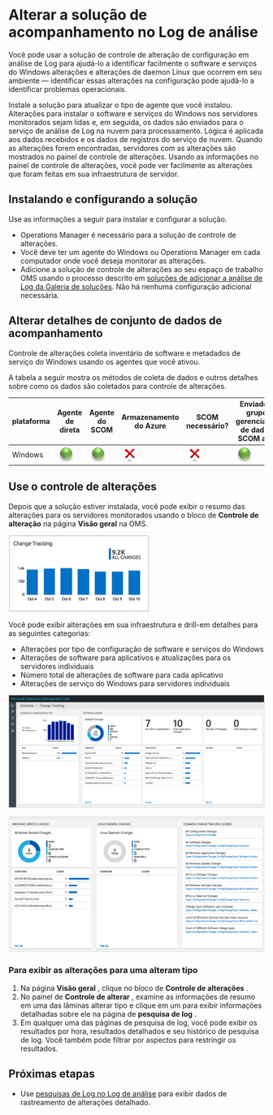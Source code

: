 <properties
    pageTitle="Solução de análise de Log de controle de alterações | Microsoft Azure"
    description="Você pode usar a solução de controle de alteração de configuração em análise de Log para ajudá-lo a identificar facilmente o software e alterações de serviços do Windows que ocorrem em seu ambiente — identificar essas alterações na configuração pode ajudá-lo a identificar problemas operacionais."
    services="operations-management-suite"
    documentationCenter=""
    authors="bandersmsft"
    manager="jwhit"
    editor=""/>

<tags
    ms.service="operations-management-suite"
    ms.workload="na"
    ms.tgt_pltfrm="na"
    ms.devlang="na"
    ms.topic="article"
    ms.date="10/10/2016"
    ms.author="banders"/>

# <a name="change-tracking-solution-in-log-analytics"></a>Alterar a solução de acompanhamento no Log de análise


Você pode usar a solução de controle de alteração de configuração em análise de Log para ajudá-lo a identificar facilmente o software e serviços do Windows alterações e alterações de daemon Linux que ocorrem em seu ambiente — identificar essas alterações na configuração pode ajudá-lo a identificar problemas operacionais.

Instale a solução para atualizar o tipo de agente que você instalou. Alterações para instalar o software e serviços do Windows nos servidores monitorados sejam lidas e, em seguida, os dados são enviados para o serviço de análise de Log na nuvem para processamento. Lógica é aplicada aos dados recebidos e os dados de registros do serviço de nuvem. Quando as alterações forem encontradas, servidores com as alterações são mostrados no painel de controle de alterações. Usando as informações no painel de controle de alterações, você pode ver facilmente as alterações que foram feitas em sua infraestrutura de servidor.

## <a name="installing-and-configuring-the-solution"></a>Instalando e configurando a solução
Use as informações a seguir para instalar e configurar a solução.

- Operations Manager é necessário para a solução de controle de alterações.
- Você deve ter um agente do Windows ou Operations Manager em cada computador onde você deseja monitorar as alterações.
- Adicione a solução de controle de alterações ao seu espaço de trabalho OMS usando o processo descrito em [soluções de adicionar a análise de Log da Galeria de soluções](log-analytics-add-solutions.md).  Não há nenhuma configuração adicional necessária.


## <a name="change-tracking-data-collection-details"></a>Alterar detalhes de conjunto de dados de acompanhamento

Controle de alterações coleta inventário de software e metadados de serviço do Windows usando os agentes que você ativou.

A tabela a seguir mostra os métodos de coleta de dados e outros detalhes sobre como os dados são coletados para controle de alterações.

| plataforma | Agente de direta | Agente do SCOM | Armazenamento do Azure | SCOM necessário? | Enviados via grupo de gerenciamento de dados do SCOM agente | frequência de conjunto |
|---|---|---|---|---|---|---|
|Windows|![Sim](./media/log-analytics-change-tracking/oms-bullet-green.png)|![Sim](./media/log-analytics-change-tracking/oms-bullet-green.png)|![Não](./media/log-analytics-change-tracking/oms-bullet-red.png)|            ![Não](./media/log-analytics-change-tracking/oms-bullet-red.png)|![Sim](./media/log-analytics-change-tracking/oms-bullet-green.png)| por hora|

## <a name="use-change-tracking"></a>Use o controle de alterações

Depois que a solução estiver instalada, você pode exibir o resumo das alterações para os servidores monitorados usando o bloco de **Controle de alteração** na página **Visão geral** na OMS.

![imagem do bloco de controle de alterações](./media/log-analytics-change-tracking/oms-changetracking-tile.png)

Você pode exibir alterações em sua infraestrutura e drill-em detalhes para as seguintes categorias:

- Alterações por tipo de configuração de software e serviços do Windows
- Alterações de software para aplicativos e atualizações para os servidores individuais
- Número total de alterações de software para cada aplicativo
- Alterações de serviço do Windows para servidores individuais

![imagem do painel de controle de alterações](./media/log-analytics-change-tracking/oms-changetracking01.png)

![imagem do painel de controle de alterações](./media/log-analytics-change-tracking/oms-changetracking02.png)

### <a name="to-view-changes-for-any-change-type"></a>Para exibir as alterações para uma alteram tipo

1. Na página **Visão geral** , clique no bloco de **Controle de alterações** .
2. No painel de **Controle de alterar** , examine as informações de resumo em uma das lâminas alterar tipo e clique em um para exibir informações detalhadas sobre ele na página de **pesquisa de log** .
3. Em qualquer uma das páginas de pesquisa de log, você pode exibir os resultados por hora, resultados detalhados e seu histórico de pesquisa de log. Você também pode filtrar por aspectos para restringir os resultados.

## <a name="next-steps"></a>Próximas etapas

- Use [pesquisas de Log no Log de análise](log-analytics-log-searches.md) para exibir dados de rastreamento de alterações detalhado.
